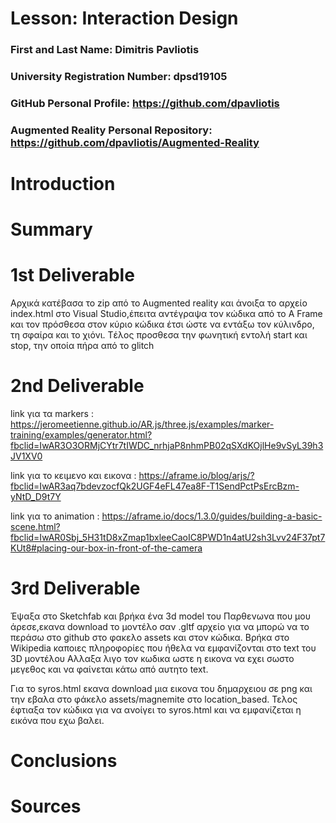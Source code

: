 # Lesson: Interaction Design

### First and Last Name: Dimitris Pavliotis
### University Registration Number: dpsd19105
### GitHub Personal Profile: https://github.com/dpavliotis
### Augmented Reality Personal Repository: https://github.com/dpavliotis/Augmented-Reality

# Introduction

# Summary


# 1st Deliverable

Aρχικά κατέβασα το zip από το Augmented reality και άνοιξα το αρχείο index.html στο Visual Studio,έπειτα αντέγραψα τον κώδικα από το A Frame και τον πρόσθεσα στον κύριο κώδικα έτσι ώστε να εντάξω τον κύλινδρο, τη σφαίρα και το χιόνι. Tέλος προσθεσα την φωνητική εντολή start και stop, την οποία πήρα από το glitch


# 2nd Deliverable

link για τα markers : https://jeromeetienne.github.io/AR.js/three.js/examples/marker-training/examples/generator.html?fbclid=IwAR3O3ORMjCYtr7tIWDC_nrhjaP8nhmPB02qSXdKOjlHe9vSyL39h3JV1XV0

link για το κειμενο και εικονα : https://aframe.io/blog/arjs/?fbclid=IwAR3aq7bdevzocfQk2UGF4eFL47ea8F-T1SendPctPsErcBzm-yNtD_D9t7Y

link για το animation : https://aframe.io/docs/1.3.0/guides/building-a-basic-scene.html?fbclid=IwAR0Sbj_5H31tD8xZmap1bxleeCaoIC8PWD1n4atU2sh3Lvv24F37pt7KUt8#placing-our-box-in-front-of-the-camera



# 3rd Deliverable 
 

Έψαξα στο  Sketchfab και βρήκα ένα 3d model του Παρθενωνα που μου άρεσε,εκανα download το μοντέλο σαν .gltf αρχείο για να μπορώ να το περάσω στο github στο φακελο assets και στον κώδικα. Βρήκα στο Wikipedia καποιες πληροφορίες που ήθελα να εμφανίζονται στο text του 3D μοντέλου
Αλλαξα λιγο τον κωδικα ωστε η εικονα να εχει σωστο μεγεθος και να φαίνεται κάτω από αυτητο text.

 Για το syros.html εκανα download μια εικονα του δημαρχειου σε png και την εβαλα στο  φάκελο assets/magnemite στο location_based.
Τελος έφτιαξα τον κώδικα για να ανοίγει το syros.html και να εμφανίζεται η εικόνα που εχω βαλει.
# Conclusions


# Sources
